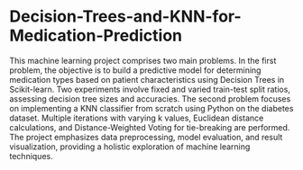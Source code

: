 # Decision-Trees-and-KNN-for-Medication-Prediction
This machine learning project comprises two main problems. In the first problem, the objective is to build a predictive model for determining medication types based on patient characteristics using Decision Trees in Scikit-learn. Two experiments involve fixed and varied train-test split ratios, assessing decision tree sizes and accuracies. The second problem focuses on implementing a KNN classifier from scratch using Python on the diabetes dataset. Multiple iterations with varying k values, Euclidean distance calculations, and Distance-Weighted Voting for tie-breaking are performed. The project emphasizes data preprocessing, model evaluation, and result visualization, providing a holistic exploration of machine learning techniques.
